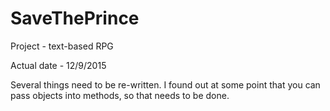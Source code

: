 # SaveThePrince
Project - text-based RPG

Actual date - 12/9/2015

Several things need to be re-written. I found out at some point that you can pass objects into methods, so that needs to be done. 
